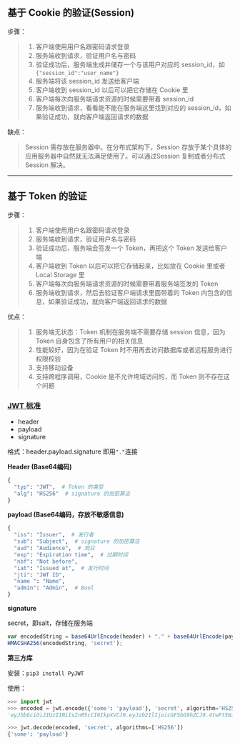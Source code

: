 ## 基于 Cookie 的验证(Session)

步骤：
> 1. 客户端使用用户名跟密码请求登录
> 2. 服务端收到请求，验证用户名与密码
> 3. 验证成功后，服务端生成并储存一个与该用户对应的 session_id，如 `{"session_id":"user_name"}`
> 4. 服务端将该 session_id 发送给客户端
> 4. 客户端收到 session_id 以后可以把它存储在 Cookie 里
> 5. 客户端每次向服务端请求资源的时候需要带着 session_id
> 6. 服务端收到请求，看看能不能在服务端这里找到对应的 session_id，如果验证成功，就向客户端返回请求的数据

缺点：
> Session 需存放在服务器中。在分布式架构下，Session 存放于某个具体的应用服务器中自然就无法满足使用了。可以通过Session 复制或者分布式 Session 解决。

---

## 基于 Token 的验证

步骤：
> 1. 客户端使用用户名跟密码请求登录
> 2. 服务端收到请求，验证用户名与密码
> 3. 验证成功后，服务端会签发一个 Token，再把这个 Token 发送给客户端
> 4. 客户端收到 Token 以后可以把它存储起来，比如放在 Cookie 里或者 Local Storage 里
> 5. 客户端每次向服务端请求资源的时候需要带着服务端签发的 Token
> 6. 服务端收到请求，然后去验证客户端请求里面带着的 Token 内包含的信息，如果验证成功，就向客户端返回请求的数据

优点：
> 1. 服务端无状态：Token 机制在服务端不需要存储 session 信息，因为 Token 自身包含了所有用户的相关信息
> 2. 性能较好，因为在验证 Token 时不用再去访问数据库或者远程服务进行权限校验
> 3. 支持移动设备
> 4. 支持跨程序调用，Cookie 是不允许垮域访问的，而 Token 则不存在这个问题

### [JWT 标准](https://jwt.io/)

* header
* payload
* signature

格式：header.payload.signature 即用`"."`连接

**Header (Base64编码)**

```python
{
  "typ": "JWT",  # Token 的类型
  "alg": "HS256"  # signature 的加密算法
}
```

**payload (Base64编码，存放不敏感信息)**

```python
{
  "iss": "Issuer",  # 发行者
  "sub": "Subject",  # signature 的加密算法
  "aud": "Audience",  # 观众
  "exp": "Expiration time",  # 过期时间
  "nbf": "Not before",
  "iat": "Issued at",  # 发行时间
  "jti": "JWT ID",
  "name ": "Name",
  "admin": "Admin",  # Bool
}
```

**signature**

secret，即salt，存储在服务端

```js
var encodedString = base64UrlEncode(header) + "." + base64UrlEncode(payload); 
HMACSHA256(encodedString, 'secret');
```

**第三方库**

安装：`pip3 install PyJWT`

使用：

```python
>>> import jwt
>>> encoded = jwt.encode({'some': 'payload'}, 'secret', algorithm='HS256')
'eyJhbGciOiJIUzI1NiIsInR5cCI6IkpXVCJ9.eyJzb21lIjoicGF5bG9hZCJ9.4twFt5NiznN84AWoo1d7KO1T_yoc0Z6XOpOVswacPZg'

>>> jwt.decode(encoded, 'secret', algorithms=['HS256'])
{'some': 'payload'}
```